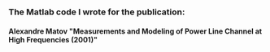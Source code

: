 ### The Matlab code I wrote for the publication: 
#### Alexandre Matov "Measurements and Modeling of Power Line Channel at High Frequencies (2001)"
